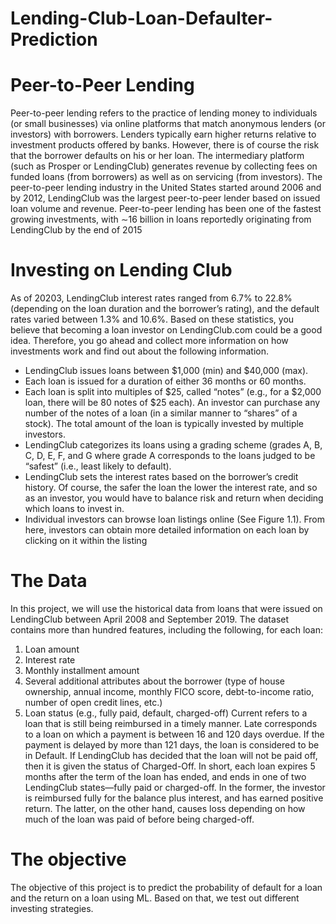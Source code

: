 # Lending-Club-Loan-Defaulter-Prediction

# Peer-to-Peer Lending
Peer-to-peer lending refers to the practice of lending money to individuals (or small businesses) via online platforms that match anonymous lenders (or investors) with borrowers.
Lenders typically earn higher returns relative to investment products offered by banks. However, there is of course the risk that the borrower defaults on his or her loan.
The intermediary platform (such as Prosper or LendingClub) generates revenue by collecting
fees on funded loans (from borrowers) as well as on servicing (from investors).
The peer-to-peer lending industry in the United States started around 2006 and by 2012,
LendingClub was the largest peer-to-peer lender based on issued loan volume and revenue.
Peer-to-peer lending has been one of the fastest growing investments, with ∼16 billion in
loans reportedly originating from LendingClub by the end of 2015

# Investing on Lending Club
As of 20203, LendingClub interest rates ranged from 6.7% to 22.8% (depending on the
loan duration and the borrower’s rating), and the default rates varied between 1.3% and 10.6%.
Based on these statistics, you believe that becoming a loan investor on LendingClub.com
could be a good idea. Therefore, you go ahead and collect more information on how investments work and find out about the following information.
* LendingClub issues loans between $1,000 (min) and $40,000 (max).
* Each loan is issued for a duration of either 36 months or 60 months.
* Each loan is split into multiples of $25, called “notes” (e.g., for a $2,000 loan, there
will be 80 notes of $25 each). An investor can purchase any number of the notes of
a loan (in a similar manner to “shares” of a stock). The total amount of the loan is
typically invested by multiple investors.
* LendingClub categorizes its loans using a grading scheme (grades A, B, C, D, E, F,
and G where grade A corresponds to the loans judged to be “safest” (i.e., least likely
to default).
* LendingClub sets the interest rates based on the borrower’s credit history. Of course,
the safer the loan the lower the interest rate, and so as an investor, you would have to
balance risk and return when deciding which loans to invest in.
* Individual investors can browse loan listings online (See Figure 1.1). From here, investors can obtain more detailed information on each loan by clicking on it within the listing

# The Data
In this project, we will use the historical data from loans that were issued on LendingClub
between April 2008 and September 2019.
The dataset contains more than hundred features, including the following, for each loan:
1. Loan amount
2. Interest rate
3. Monthly installment amount
4. Several additional attributes about the borrower (type of house ownership, annual
income, monthly FICO score, debt-to-income ratio, number of open credit lines, etc.)
5. Loan status (e.g., fully paid, default, charged-off)
Current refers to a loan that is still being
reimbursed in a timely manner. Late corresponds to a loan on which a payment is between
16 and 120 days overdue. If the payment is delayed by more than 121 days, the loan is
considered to be in Default. If LendingClub has decided that the loan will not be paid off,
then it is given the status of Charged-Off.
In short, each loan expires 5 months after the term of the loan has ended, and ends in
one of two LendingClub states—fully paid or charged-off. In the former, the investor is
reimbursed fully for the balance plus interest, and has earned positive return. The latter,
on the other hand, causes loss depending on how much of the loan was paid of before being
charged-off.

# The objective
The objective of this project is to predict the probability of default for a loan and the return on a loan using ML. Based on that, we test out different investing strategies.
